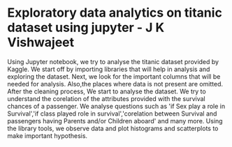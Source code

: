 # Exploratory data analytics on titanic dataset using jupyter - J K Vishwajeet

Using Jupyter notebook, we try to analyse the titanic dataset provided by Kaggle. We start off by importing libraries that will help in analysis and exploring the dataset. Next, we look for the important columns that will be needed for analysis. Also,the places where data is not present are omitted. After the cleaning process, We start to analyse the dataset. We try to understand the corelation of the attributes provided with the survival chances of a passenger. We analyse questions such as 'if Sex play a role in Survival','if class played role in survival','corelation between Survival and passengers having Parents and/or Children aboard' and many more. Using the library tools, we observe data and plot histograms and scatterplots to make important hypothesis.
